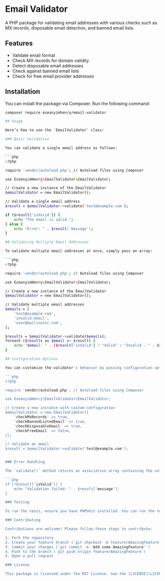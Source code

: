# Email Validator

A PHP package for validating email addresses with various checks such as MX records, disposable email detection, and banned email lists.

## Features

- Validate email format
- Check MX records for domain validity
- Detect disposable email addresses
- Check against banned email lists
- Check for free email provider addresses

## Installation

You can install the package via Composer. Run the following command:

```bash
composer require ezeanyimhenry/email-validator

## Usage

Here’s how to use the `EmailValidator` class:

### Basic Validation

You can validate a single email address as follows:

```php
<?php

require 'vendor/autoload.php'; // Autoload files using Composer

use EzeanyimHenry\EmailValidator\EmailValidator;

// Create a new instance of the EmailValidator
$emailValidator = new EmailValidator();

// Validate a single email address
$result = $emailValidator->validate('test@example.com');

if ($result['isValid']) {
    echo "The email is valid.";
} else {
    echo "Error: " . $result['message'];
}

## Validating Multiple Email Addresses

To validate multiple email addresses at once, simply pass an array:

```php
<?php

require 'vendor/autoload.php'; // Autoload files using Composer

use EzeanyimHenry\EmailValidator\EmailValidator;

// Create a new instance of the EmailValidator
$emailValidator = new EmailValidator();

// Validate multiple email addresses
$emails = [
    'test@example.com',
    'invalid-email',
    'user@mailinator.com',
];

$results = $emailValidator->validate($emails);
foreach ($results as $email => $result) {
    echo "$email: " . ($result['isValid'] ? "Valid" : "Invalid - " . $result['message']) . "\n";
}

## Configuration Options

You can customize the validator's behavior by passing configuration options when creating the instance:

```php
<?php

require 'vendor/autoload.php'; // Autoload files using Composer

use EzeanyimHenry\EmailValidator\EmailValidator;

// Create a new instance with custom configuration
$emailValidator = new EmailValidator([
    'checkMxRecords' => true,
    'checkBannedListedEmail' => true,
    'checkDisposableEmail' => true,
    'checkFreeEmail' => false,
]);

// Validate an email
$result = $emailValidator->validate('test@example.com');


### Error Handling

The `validate()` method returns an associative array containing the validation result and a message. You can check if the email is valid by accessing the `isValid` key, and you can get the error message from the `message` key.

```php
if (!$result['isValid']) {
    echo "Validation failed: " . $result['message'];
}

### Testing

To run the tests, ensure you have PHPUnit installed. You can run the tests with the following command:

### Contributing

Contributions are welcome! Please follow these steps to contribute:

1. Fork the repository
2. Create your feature branch (`git checkout -b feature/AmazingFeature`)
3. Commit your changes (`git commit -m 'Add some AmazingFeature'`)
4. Push to the branch (`git push origin feature/AmazingFeature`)
5. Open a pull request

### License

This package is licensed under the MIT License. See the [LICENSE](LICENSE) file for more details.
